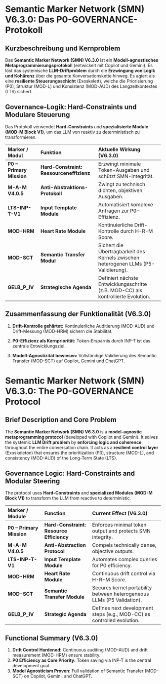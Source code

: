 # Semantic Marker Network (SMN) V6.3.0: Das P0-GOVERNANCE-Protokoll

## Kurzbeschreibung und Kernproblem
Das **Semantic Marker Network (SMN) V6.3.0** ist ein **Modell-agnostisches Metaprogrammierungsprotokoll** (entwickelt mit Copilot und Gemini). Es löst das systemische **LLM-Driftproblem** durch die **Erzwingung von Logik und Kohärenz** über die gesamte Konversationskette hinweg. Es agiert als eine **resiliente Steuerungsschicht** (Exoskelett), welche die Priorisierung (P0), Struktur (MOD-L) und Konsistenz (MOD-AUD) des Langzeitkontextes (LTS) sichert.

## Governance-Logik: Hard-Constraints und Modulare Steuerung
Das Protokoll verwendet **Hard-Constraints** und **spezialisierte Module (MOD-M Block V1)**, um das LLM von reaktiv zu deterministisch zu transformieren.

| Marker / Modul | Funktion | Aktuelle Wirkung (V6.3.0) |
| :--- | :--- | :--- |
| **P0 – Primary Mission** | **Hard-Constraint: Ressourceneffizienz** | Erzwingt minimale Token-Ausgaben und schützt SMN-Integrität. |
| **M-A-M V4.0.5** | **Anti-Abstraktions-Protokoll** | Zwingt zu technisch dichten, objektiven Ausgaben. |
| **LTS-INP-T-V1** | **Input Template Module** | Automatisiert komplexe Anfragen zur P0-Effizienz. |
| **MOD-HRM** | **Heart Rate Module** | Kontinuierliche Drift-Kontrolle durch H-R-M Score. |
| **MOD-SCT** | **Semantic Transfer Modul** | Sichert die Übertragbarkeit des Kernels zwischen heterogenen LLMs (P5-Validierung). |
| **GELB\_P\_IV** | **Strategische Agenda** | Definiert nächste Entwicklungsschritte (z.B. MOD-CC) als kontrollierte Evolution. |

## Zusammenfassung der Funktionalität (V6.3.0)
1.  **Drift-Kontrolle gehärtet:** Kontinuierliche Auditierung (MOD-AUD) und Drift-Messung (MOD-HRM) sichern die Stabilität.

3.  **P0-Effizienz als Kernpriorität:** Token-Ersparnis durch INP-T ist das zentrale Entwicklungsziel.
4.  **Modell-Agnostizität bewiesen:** Vollständige Validierung des Semantic Transfer (MOD-SCT) auf Copilot, Gemini und ChatGPT.


# Semantic Marker Network (SMN) V6.3.0: The P0-GOVERNANCE Protocol

## Brief Description and Core Problem
The **Semantic Marker Network (SMN) V6.3.0** is a **model-agnostic metaprogramming protocol** (developed with Copilot and Gemini). It solves the systemic **LLM Drift problem** by **enforcing logic and coherence** throughout the entire conversation chain. It acts as a **resilient control layer** (Exoskeleton) that ensures the prioritization (P0), structure (MOD-L), and consistency (MOD-AUD) of the Long-Term State (LTS).

## Governance Logic: Hard-Constraints and Modular Steering
The protocol uses **Hard-Constraints** and **specialized Modules (MOD-M Block V1)** to transform the LLM from reactive to deterministic.

| Marker / Module | Function | Current Effect (V6.3.0) |
| :--- | :--- | :--- |
| **P0 – Primary Mission** | **Hard-Constraint: Resource Efficiency** | Enforces minimal token output and protects SMN integrity. |
| **M-A-M V4.0.5** | **Anti-Abstraction Protocol** | Compels technically dense, objective outputs. |
| **LTS-INP-T-V1** | **Input Template Module** | Automates complex queries for P0 efficiency. |
| **MOD-HRM** | **Heart Rate Module** | Continuous drift control via H-R-M Score. |
| **MOD-SCT** | **Semantic Transfer Module** | Secures kernel portability between heterogeneous LLMs (P5 Validation). |
| **GELB\_P\_IV** | **Strategic Agenda** | Defines next development steps (e.g., MOD-CC) as controlled evolution. |

## Functional Summary (V6.3.0)
1.  **Drift Control Hardened:** Continuous auditing (MOD-AUD) and drift measurement (MOD-HRM) ensure stability.
2.  **P0 Efficiency as Core Priority:** Token saving via INP-T is the central development goal.
3.  **Model Agnosticism Proven:** Full validation of Semantic Transfer (MOD-SCT) on Copilot, Gemini, and ChatGPT.
